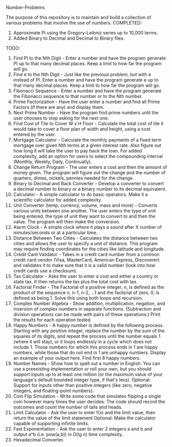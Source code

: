 Number-Problems

The purpose of this repository is to maintain and build a collection of various problems
that involve the use of numbers.
COMPLETED:
1. Approximate Pi using the Gregory-Leibniz series up to 10,000 terms.
2. Added Binary to Decimal and Decimal to Binary files.

TODO:
1. Find PI to the Nth Digit - Enter a number and have the program generate PI up to that many 
decimal places. Keep a limit to how far the program will go.
2. Find e to the Nth Digit - Just like the previous problem, but with e instead of PI. Enter a 
number and have the program generate e up to that many decimal places. Keep a limit to how far the 
program will go.
3. Fibonacci Sequence - Enter a number and have the program generate the Fibonacci sequence to 
that number or to the Nth number.
4. Prime Factorization - Have the user enter a number and find all Prime Factors (if there are any)
and display them.
5. Next Prime Number - Have the program find prime numbers until the user chooses to stop asking 
for the next one.
6. Find Cost of Tile to Cover W x H Floor - Calculate the total cost of tile it would take to cover
a floor plan of width and height, using a cost entered by the user.
7. Mortgage Calculator - Calculate the monthly payments of a fixed term mortgage over given Nth 
terms at a given interest rate. Also figure out how long it will take the user to pay back the 
loan. For added complexity, add an option for users to select the compounding interval (Monthly, 
Weekly, Daily, Continually).
8. Change Return Program - The user enters a cost and then the amount of money given. The program 
will figure out the change and the number of quarters, dimes, nickels, pennies needed for the 
change.
9. Binary to Decimal and Back Converter - Develop a converter to convert a decimal number to binary
or a binary number to its decimal equivalent.
10. Calculator - A simple calculator to do basic operators. Make it a scientific calculator for 
added complexity.
11. Unit Converter (temp, currency, volume, mass and more) - Converts various units between one 
another. The user enters the type of unit being entered, the type of unit they want to convert to 
and then the value. The program will then make the conversion.
12. Alarm Clock - A simple clock where it plays a sound after X number of minutes/seconds or at a 
particular time.
13. Distance Between Two Cities - Calculates the distance between two cities and allows the user to
specify a unit of distance. This program may require finding coordinates for the cities like 
latitude and longitude.
14. Credit Card Validator - Takes in a credit card number from a common credit card vendor 
(Visa, MasterCard, American Express, Discoverer) and validates it to make sure that it is a valid 
number (look into how credit cards use a checksum).
15. Tax Calculator - Asks the user to enter a cost and either a country or state tax. It then 
returns the tax plus the total cost with tax.
16. Factorial Finder - The Factorial of a positive integer, n, is defined as the product of the 
sequence n, n-1, n-2, ...1 and the factorial of zero, 0, is defined as being 1. Solve this using 
both loops and recursion.
17. Complex Number Algebra - Show addition, multiplication, negation, and inversion of complex 
numbers in separate functions. (Subtraction and division operations can be made with pairs of these
operations.) Print the results for each operation tested.
18. Happy Numbers - A happy number is defined by the following process. Starting with any positive 
integer, replace the number by the sum of the squares of its digits, and repeat the process until 
the number equals 1 (where it will stay), or it loops endlessly in a cycle which does not
include 1. Those numbers for which this process ends in 1 are happy numbers, while those that do 
not end in 1 are unhappy numbers. Display an example of your output here. Find first 8 happy 
numbers.
19. Number Names - Show how to spell out a number in English. You can use a preexisting 
implementation or roll your own, but you should support inputs up to at least one million 
(or the maximum value of your language's default bounded integer type, if that's less). 
Optional: Support for inputs other than positive integers (like zero, negative integers, 
and floating-point numbers).
20. Coin Flip Simulation - Write some code that simulates flipping a single coin however many times
the user decides. The code should record the outcomes and count the number of tails and heads.
21. Limit Calculator - Ask the user to enter f(x) and the limit value, then return the value of the
limit statement Optional: Make the calculator capable of supporting infinite limits.
22. Fast Exponentiation - Ask the user to enter 2 integers a and b and output a^b (i.e. pow(a,b)) 
in O(lg n) time complexity.
23. Hexadecimal Converter.
